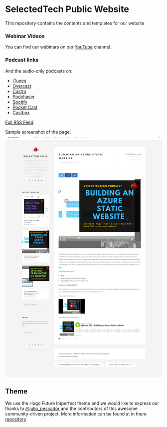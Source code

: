 # SelectedTech Public Website
This repository contains the contents and templates for our website

### Webinar Videos
You can find our webinars on our [YouTube](https://www.youtube.com/channel/UC06iQ_SyfdKsveFmKwFtC4Q) channel.

### Podcast links
And the audio-only podcasts on:
- [iTunes](https://podcasts.apple.com/at/podcast/selectedtech-podcast/id1474533334)
- [Overcast](https://overcast.fm/itunes1474533334)
- [Castro](https://castro.fm/itunes/1474533334)
- [Podchaser](https://www.podchaser.com/f/pod/1474533334)
- [Spotify](https://open.spotify.com/show/42mxplGxcb39m5jmFrGV9U)
- [Pocket Cast](http://pca.st/itunes/1474533334)
- [Castbox](http://castbox.fm/vic/1474533334?ref=buzzsprout)

[Full RSS Feed](https://feeds.buzzsprout.com/482989.rss)

Sample screenshot of the page:
![SelectedTech Website](SelectedTechWebsite.png)


## Theme
We use the Hugo Future Imperfect theme and we would like to express our thanks to [@julio_pescador](https://twitter.com/julio_pescador) and the contributors of this awesome community-driven project. More information can be found at in there [repository](https://github.com/jpescador/hugo-future-imperfect)
